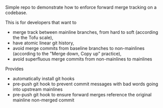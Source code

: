 Simple repo to demonstrate how to enforce forward merge tracking on a codebase.

This is for developers that want to
- merge track between mainline branches, from hard to soft (according the the Tofu scale),
- have atomic linear git history,
- avoid merge commits from baseline branches to non-mainlines (according to the "Merge down, Copy up" practice),
- avoid superfluous merge commits from non-mainlines to mainlines


Provides 
- automatically install git hooks
- pre-push git hook to prevent commit messages with bad words going into upstream mainlines
- pre-push git hook to ensure forward merges reference the original mainline non-merged commit
